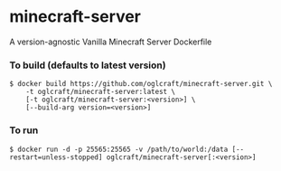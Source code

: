 # minecraft-server
A version-agnostic Vanilla Minecraft Server Dockerfile

### To build (defaults to latest version)
```
$ docker build https://github.com/oglcraft/minecraft-server.git \
    -t oglcraft/minecraft-server:latest \
    [-t oglcraft/minecraft-server:<version>] \
    [--build-arg version=<version>]
```

### To run
```
$ docker run -d -p 25565:25565 -v /path/to/world:/data [--restart=unless-stopped] oglcraft/minecraft-server[:<version>]
```
